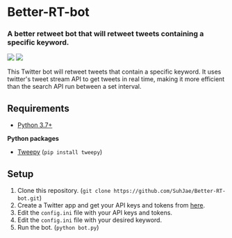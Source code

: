 # Better-RT-bot
### A better retweet bot that will retweet tweets containing a specific keyword.
![](https://img.shields.io/pypi/pyversions/tweepy?style=flat-square)
![](https://img.shields.io/github/license/SuhJae/Better-RT-bot?style=flat-square)

This Twitter bot will retweet tweets that contain a specific keyword. It uses twitter's tweet stream API to get tweets in real time, making it more efficient than the search API run between a set interval.

## Requirements
* [Python 3.7+](https://www.python.org/downloads/)

**Python packages**

* [Tweepy](https://pypi.org/project/tweepy/) (`pip install tweepy`)

## Setup
1. Clone this repository. (`git clone https://github.com/SuhJae/Better-RT-bot.git`)
2. Create a Twitter app and get your API keys and tokens from [here](https://developer.twitter.com/en/apps).
3. Edit the `config.ini` file with your API keys and tokens.
4. Edit the `config.ini` file with your desired keyword.
5. Run the bot. (`python bot.py`)
